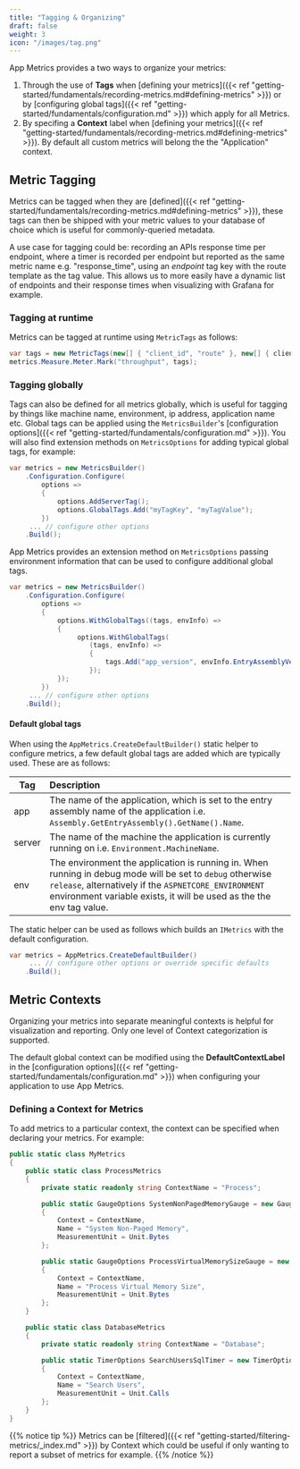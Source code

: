 ```yaml
---
title: "Tagging & Organizing"
draft: false
weight: 3
icon: "/images/tag.png"
---
```


App Metrics provides a two ways to organize your metrics:

1. Through the use of **Tags** when [defining your metrics]({{< ref "getting-started/fundamentals/recording-metrics.md#defining-metrics" >}}) or by [configuring global tags]({{< ref "getting-started/fundamentals/configuration.md" >}}) which apply for all Metrics.
1. By specifing a **Context** label when [defining your metrics]({{< ref "getting-started/fundamentals/recording-metrics.md#defining-metrics" >}}). By default all custom metrics will belong the the "Application" context.

## Metric Tagging

Metrics can be tagged when they are [defined]({{< ref "getting-started/fundamentals/recording-metrics.md#defining-metrics" >}}), these tags can then be shipped with your metric values to your database of choice which is useful for commonly-queried metadata.

A use case for tagging could be: recording an APIs response time per endpoint, where a timer is recorded per endpoint but reported as the same metric name e.g. "response_time", using an *endpoint* tag key with the route template as the tag value. This allows us to more easily have a dynamic list of endpoints and their response times when visualizing with Grafana for example.

### Tagging at runtime

Metrics can be tagged at runtime using `MetricTags` as follows:

```csharp
var tags = new MetricTags(new[] { "client_id", "route" }, new[] { clientId, routeTemplate });
metrics.Measure.Meter.Mark("throughput", tags);
```

### Tagging globally

Tags can also be defined for all metrics globally, which is useful for tagging by things like machine name, environment, ip address, application name etc. Global tags can be applied using the `MetricsBuilder`'s [configuration options]({{< ref "getting-started/fundamentals/configuration.md" >}}). You will also find extension methods on `MetricsOptions` for adding typical global tags, for example:

```csharp
var metrics = new MetricsBuilder()
    .Configuration.Configure(
        options =>
        {
            options.AddServerTag();
            options.GlobalTags.Add("myTagKey", "myTagValue");
        })
     ... // configure other options
    .Build();
```

App Metrics provides an extension method on `MetricsOptions` passing environment information that can be used to configure additional global tags.

```csharp
var metrics = new MetricsBuilder()
    .Configuration.Configure(
        options =>
        {
            options.WithGlobalTags((tags, envInfo) =>
            {
                 options.WithGlobalTags(
                    (tags, envInfo) =>
                    {
                        tags.Add("app_version", envInfo.EntryAssemblyVersion);
                    });
            });
        })
     ... // configure other options
    .Build();
```

#### Default global tags

When using the `AppMetrics.CreateDefaultBuilder()` static helper to configure metrics, a few default global tags are added which are typically used. These are as follows:

|Tag|Description|
|------|:--------|
|app|The name of the application, which is set to the entry assembly name of the application i.e. `Assembly.GetEntryAssembly().GetName().Name`.
|server|The name of the machine the application is currently running on i.e. `Environment.MachineName`.
|env|The environment the application is running in. When running in debug mode will be set to `debug` otherwise `release`, alternatively if the `ASPNETCORE_ENVIRONMENT` environment variable exists, it will be used as the the env tag value.

The static helper can be used as follows which builds an `IMetrics` with the default configuration.

```csharp
var metrics = AppMetrics.CreateDefaultBuilder()
     ... // configure other options or override specific defaults
    .Build();
```

## Metric Contexts

Organizing your metrics into separate meaningful contexts is helpful for visualization and reporting. Only one level of Context categorization is supported.

The default global context can be modified using the **DefaultContextLabel** in the [configuration options]({{< ref "getting-started/fundamentals/configuration.md" >}}) when configuring your application to use App Metrics.

### Defining a Context for Metrics

To add metrics to a particular context, the context can be specified when declaring your metrics. For example:

```csharp
public static class MyMetrics
{
    public static class ProcessMetrics
    {
        private static readonly string ContextName = "Process";

        public static GaugeOptions SystemNonPagedMemoryGauge = new GaugeOptions
        {
            Context = ContextName,
            Name = "System Non-Paged Memory",
            MeasurementUnit = Unit.Bytes
        };

        public static GaugeOptions ProcessVirtualMemorySizeGauge = new GaugeOptions
        {
            Context = ContextName,
            Name = "Process Virtual Memory Size",
            MeasurementUnit = Unit.Bytes
        };
    }

    public static class DatabaseMetrics
    {
        private static readonly string ContextName = "Database";

        public static TimerOptions SearchUsersSqlTimer = new TimerOptions
        {
            Context = ContextName,
            Name = "Search Users",
            MeasurementUnit = Unit.Calls
        };
    }
}
```

{{% notice tip %}}
Metrics can be [filtered]({{< ref "getting-started/filtering-metrics/_index.md" >}}) by Context which could be useful if only wanting to report a subset of metrics for example.
{{% /notice %}}